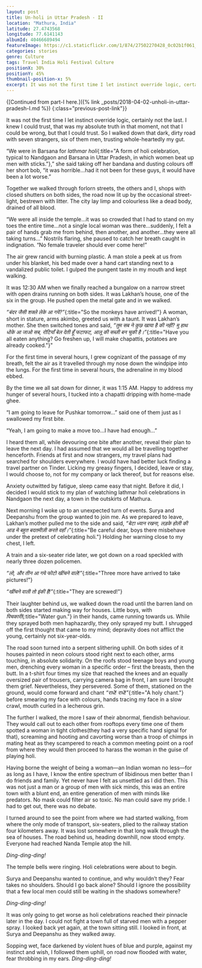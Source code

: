 ```yaml
---
layout: post
title: Un-holi in Uttar Pradesh - II
location: "Mathura, India"
latitude: 27.4743568
longitude: 77.6141143
albumId: 40466689494
featureImage: https://c1.staticflickr.com/1/874/27502270428_0c02b1f061_c.jpg
categories: stories
genre: Culture
tags: Travel India Holi Festival Culture 
positionX: 30%
positionY: 45%
thumbnail-position-x: 5%
excerpt: It was not the first time I let instinct override logic, certainly not the last. I knew I could trust, that was my absolute truth in that moment, not that I could be wrong, but that I could trust.
---
```


{[Continued from part-I here.]({% link _posts/2018-04-02-unholi-in-uttar-pradesh-I.md %})
{:class="previous-post-link"}}

It was not the first time I let instinct override logic, certainly not the last. I knew I could trust, that was my absolute truth in that moment, not that I could be wrong, but that I could trust. So I walked down that dark, dirty road with seven strangers, six of them men, trusting whole-heartedly my gut.

“We were in Barsana for _lathmar holi_{:title="A form of holi celebration, typical to Nandgaon and Barsana in Uttar Pradesh, in which women beat up men with sticks."},” she said taking off her bandana and dusting colours off her short bob, “it was horrible…had it not been for these guys, it would have been a lot worse.”

Together we walked through forlorn streets, the others and I, shops with closed shutters on both sides, the road now lit up by the occasional street-light, bestrewn with litter. The city lay limp and colourless like a dead body, drained of all blood. 

“We were all inside the temple…it was so crowded that I had to stand on my toes the entire time…not a single local woman was there…suddenly, I felt a pair of hands grab me from behind, then another, and another…they were all taking turns…” Nostrils flaring, she paused to catch her breath caught in indignation. “No female traveler should ever come here!” 

The air grew rancid with burning plastic. A man stole a peek at us from under his blanket, his bed made over a hand cart standing next to a vandalized public toilet. I gulped the pungent taste in my mouth and kept walking. 

It was 12:30 AM when we finally reached a bungalow on a narrow street with open drains running on both sides. It was Lakhan’s house, one of the six in the group. He pushed open the metal gate and in we walked. 

_“बंदर जैसी शक्ले लेके आ गये?”_{:title="So the monkeys have arrived!"} A woman, short in stature, arms akimbo, greeted us with a taunt. It was Lakhan’s mother. She then switched tones and said, _“तुम सब ने कुछ खाया है की नही? मु हाथ धोके आ जाओ सब, रोटियाँ बेल देती हूँ फटाफट, आलू की सब्ज़ी बन चुकी है।”_{:title="Have you all eaten anything? Go freshen up, I will make chapattis, potatoes are already cooked."}"

For the first time in several hours, I grew cognizant of the passage of my breath, felt the air as it travelled through my nose down the windpipe into the lungs. For the first time in several hours, the adrenaline in my blood ebbed. 

By the time we all sat down for dinner, it was 1:15 AM. Happy to address my hunger of several hours, I tucked into a chapatti dripping with home-made ghee. 

“I am going to leave for Pushkar tomorrow...” said one of them just as I swallowed my first bite. 

“Yeah, I am going to make a move too…I have had enough…”

I heard them all, while devouring one bite after another, reveal their plan to leave the next day. I had assumed that we would all be travelling together henceforth. Friends at first and now strangers, my travel plans had searched for shoulders everywhere. I would have had better luck finding a travel partner on Tinder. Licking my greasy fingers, I decided, leave or stay, I would choose to, not for my company or lack thereof, but for reasons else. 

Anxiety outwitted by fatigue, sleep came easy that night. Before it did, I decided I would stick to my plan of watching lathmar holi celebrations in Nandgaon the next day, a town in the outskirts of Mathura.

Next morning I woke up to an unexpected turn of events. Surya and Deepanshu from the group wanted to join me. As we prepared to leave, Lakhan’s mother pulled me to the side and said, _“बेटा ध्यान रखना, लड़के होली की आड मे बहुत बदतमीज़ी करते वहाँ।”_{:title="Be careful dear, boys there misbehave under the pretext of celebrating holi."} Holding her warning close to my chest, I left.

A train and a six-seater ride later, we got down on a road speckled with nearly three dozen policemen.

_“लो, और तीन आ गये फोटो खींचने वाले!”_{:title="Three more have arrived to take pictures!"}

_“खींचने वाली तो इंकी है!”_{:title="They are screwed!"}

Their laughter behind us, we walked down the road until the barren land on both sides started making way for houses. Little boys, with _पिचकारी_{:title="Water gun."} in their hands, came running towards us. While they sprayed both men haphazardly, they only sprayed my butt. I shrugged off the first thought that came to my mind; depravity does not afflict the young, certainly not six-year-olds. 

The road soon turned into a serpent slithering uphill. On both sides of it houses painted in neon colours stood right next to each other, arms touching, in absolute solidarity. On the roofs stood teenage boys and young men, drenching every woman in a specific order – first the breasts, then the butt. In a t-shirt four times my size that reached the knees and an equally oversized pair of trousers, carrying camera bag in front, I am sure I brought them grief. Nevertheless, they persevered. Some of them, stationed on the ground, would come forward and chant _“राधे! राधे!”_{:title="A holy chant."} before smearing my face with colours, hands tracing my face in a slow crawl, mouth curled in a lecherous grin. 

The further I walked, the more I saw of their abnormal, fiendish behaviour. They would call out to each other from rooftops every time one of them spotted a woman in tight clothes(they had a very specific hand signal for that), screaming and hooting and cavorting worse than a troop of chimps in mating heat as they scampered to reach a common meeting point on a roof from where they would then proceed to harass the woman in the guise of playing holi. 

Having borne the weight of being a woman—an Indian woman no less—for as long as I have, I know the entire spectrum of libidinous men better than I do friends and family. Yet never have I felt as unsettled as I did then. This was not just a man or a group of men with sick minds, this was an entire town with a blunt end, an entire generation of men with minds like predators. No mask could filter air so toxic. No man could save my pride. I had to get out, there was no debate. 

I turned around to see the point from where we had started walking, from where the only mode of transport, six-seaters, plied to the railway station four kilometers away. It was lost somewhere in that long walk through the sea of houses. The road behind us, heading downhill, now stood empty. Everyone had reached Nanda Temple atop the hill. 

_Ding-ding-ding!_

The temple bells were ringing. Holi celebrations were about to begin.

Surya and Deepanshu wanted to continue, and why wouldn’t they? Fear takes no shoulders. Should I go back alone? Should I ignore the possibility that a few local men could still be waiting in the shadows somewhere? 

_Ding-ding-ding!_

It was only going to get worse as holi celebrations reached their pinnacle later in the day. I could not fight a town full of starved men with a pepper spray. I looked back yet again, at the town sitting still. I looked in front, at Surya and Deepanshu as they walked away.

Sopping wet, face darkened by violent hues of blue and purple, against my instinct and wish, I followed them uphill, on road now flooded with water, fear throbbing in my ears. _Ding-ding-ding!_
